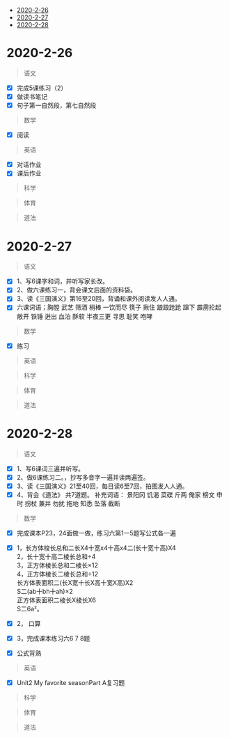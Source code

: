 - [2020-2-26](#2020-2-26)
- [2020-2-27](#2020-2-27)
- [2020-2-28](#2020-2-28)

# 2020-2-26

>语文 

- [x] 完成5课练习（2）
- [x] 做读书笔记
- [x] 句子第一自然段，第七自然段

>数学

- [x] 阅读

>英语

- [x] 对话作业
- [x] 课后作业
  
>科学

>体育

>道法

# 2020-2-27

>语文 

- [x] 1、写6课字和词，并听写家长改。
- [x] 2、做六课练习一，背会课文后面的资料袋。
- [x] 3、读《三国演义》第16至20回，背诵和课外阅读发人人通。
- [x] 六课词语；胸膛     武艺    筛酒    梢棒      一饮而尽    筷子      揪住  踉踉跄跄    蹿下    霹雳抡起      敞开         铁锤    迸出       血泊  酥软       半夜三更       寻思         耻笑    咆哮

>数学

- [x] 练习

>英语

>科学

>体育

>道法

# 2020-2-28

>语文

- [x] 1、写6课词三遍并听写。
- [x] 2、做6课练习二。，抄写多音字一遍并读两遍签。
- [x] 3、读《三国演义》21至40回，每日读6至7回，拍图发人人通。
- [x] 4、背会《道法》  共7道题。
补充词语：
景阳冈      饥渴   菜碟     斤两     俺家  榜文  申时         拐杖        兼并      勿扰        拖地      知悉    坠落       截断

>数学

- [x] 完成课本P23，24面做一做，练习六第1一5题写公式各一遍
- [x] 1，长方体梭长总和二长X4十宽x4十高x4二(长十宽十高)X4  
2，长十宽十高二棱长总和÷4  
3，正方体棱长总和二棱长×12  
4，正方体棱长二棱长总和÷12  
长方体表面积二(长X宽十长X高十宽X高)X2  
S二(ab十bh十ah)×2  
正方体表面积二棱长X棱长X6  
S二6a²。  
- [x] 2， 口算
- [x] 3，完成课本练习六6 7 8题
- [x] 公式背熟


>英语

- [x] Unit2 My favorite seasonPart A复习题

>科学

>体育

>道法
